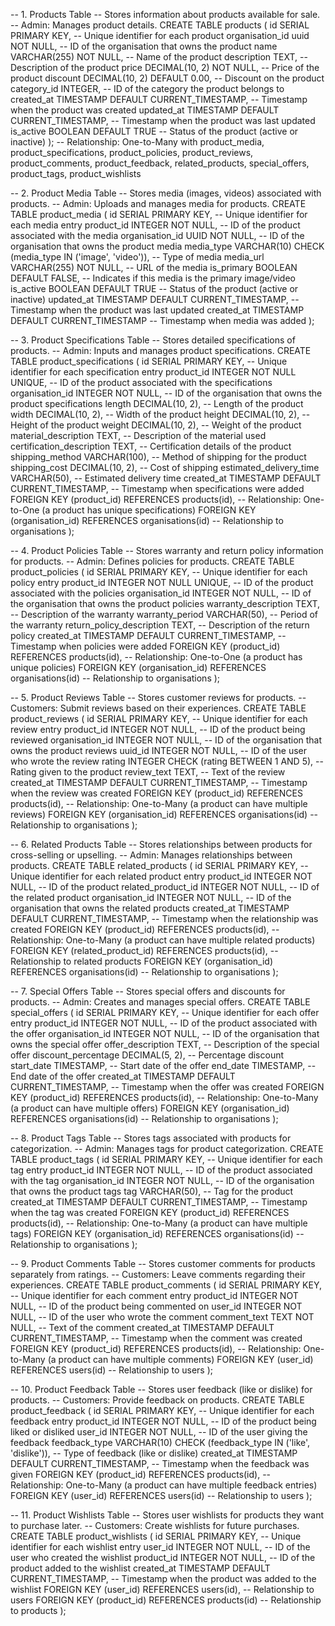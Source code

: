 -- 1. Products Table
-- Stores information about products available for sale.
-- Admin: Manages product details.
CREATE TABLE products (
id SERIAL PRIMARY KEY,                -- Unique identifier for each product
organisation_id uuid NOT NULL,        -- ID of the organisation that owns the product
name VARCHAR(255) NOT NULL,           -- Name of the product
description TEXT,                     -- Description of the product
price DECIMAL(10, 2) NOT NULL,        -- Price of the product
discount DECIMAL(10, 2) DEFAULT 0.00, -- Discount on the product
category_id INTEGER,                  -- ID of the category the product belongs to
created_at TIMESTAMP DEFAULT CURRENT_TIMESTAMP, -- Timestamp when the product was created
updated_at TIMESTAMP DEFAULT CURRENT_TIMESTAMP, -- Timestamp when the product was last updated
is_active BOOLEAN DEFAULT TRUE         -- Status of the product (active or inactive)
);
-- Relationship: One-to-Many with product_media, product_specifications, product_policies, product_reviews, product_comments, product_feedback, related_products, special_offers, product_tags, product_wishlists


-- 2. Product Media Table
-- Stores media (images, videos) associated with products.
-- Admin: Uploads and manages media for products.
CREATE TABLE product_media (
    id SERIAL PRIMARY KEY,                   -- Unique identifier for each media entry
    product_id INTEGER NOT NULL,             -- ID of the product associated with the media
    organisation_id UUID NOT NULL,        -- ID of the organisation that owns the product media
    media_type VARCHAR(10) CHECK (media_type IN ('image', 'video')), -- Type of media
    media_url VARCHAR(255) NOT NULL,         -- URL of the media
    is_primary BOOLEAN DEFAULT FALSE,        -- Indicates if this media is the primary image/video
    is_active BOOLEAN DEFAULT TRUE         -- Status of the product (active or inactive)
    updated_at TIMESTAMP DEFAULT CURRENT_TIMESTAMP, -- Timestamp when the product was last updated
    created_at TIMESTAMP DEFAULT CURRENT_TIMESTAMP -- Timestamp when media was added
);


-- 3. Product Specifications Table
-- Stores detailed specifications of products.
-- Admin: Inputs and manages product specifications.
CREATE TABLE product_specifications (
id SERIAL PRIMARY KEY,                   -- Unique identifier for each specification entry
product_id INTEGER NOT NULL UNIQUE,      -- ID of the product associated with the specifications
organisation_id INTEGER NOT NULL,        -- ID of the organisation that owns the product specifications
length DECIMAL(10, 2),                   -- Length of the product
width DECIMAL(10, 2),                    -- Width of the product
height DECIMAL(10, 2),                   -- Height of the product
weight DECIMAL(10, 2),                   -- Weight of the product
material_description TEXT,                -- Description of the material used
certification_description TEXT,           -- Certification details of the product
shipping_method VARCHAR(100),             -- Method of shipping for the product
shipping_cost DECIMAL(10, 2),            -- Cost of shipping
estimated_delivery_time VARCHAR(50),      -- Estimated delivery time
created_at TIMESTAMP DEFAULT CURRENT_TIMESTAMP, -- Timestamp when specifications were added
FOREIGN KEY (product_id) REFERENCES products(id), -- Relationship: One-to-One (a product has unique specifications)
FOREIGN KEY (organisation_id) REFERENCES organisations(id) -- Relationship to organisations
);

-- 4. Product Policies Table
-- Stores warranty and return policy information for products.
-- Admin: Defines policies for products.
CREATE TABLE product_policies (
id SERIAL PRIMARY KEY,                   -- Unique identifier for each policy entry
product_id INTEGER NOT NULL UNIQUE,      -- ID of the product associated with the policies
organisation_id INTEGER NOT NULL,        -- ID of the organisation that owns the product policies
warranty_description TEXT,               -- Description of the warranty
warranty_period VARCHAR(50),             -- Period of the warranty
return_policy_description TEXT,          -- Description of the return policy
created_at TIMESTAMP DEFAULT CURRENT_TIMESTAMP, -- Timestamp when policies were added
FOREIGN KEY (product_id) REFERENCES products(id), -- Relationship: One-to-One (a product has unique policies)
FOREIGN KEY (organisation_id) REFERENCES organisations(id) -- Relationship to organisations
);

-- 5. Product Reviews Table
-- Stores customer reviews for products.
-- Customers: Submit reviews based on their experiences.
CREATE TABLE product_reviews (
id SERIAL PRIMARY KEY,                   -- Unique identifier for each review entry
product_id INTEGER NOT NULL,             -- ID of the product being reviewed
organisation_id INTEGER NOT NULL,        -- ID of the organisation that owns the product reviews
uuid_id INTEGER NOT NULL,                -- ID of the user who wrote the review
rating INTEGER CHECK (rating BETWEEN 1 AND 5), -- Rating given to the product
review_text TEXT,                        -- Text of the review
created_at TIMESTAMP DEFAULT CURRENT_TIMESTAMP, -- Timestamp when the review was created
FOREIGN KEY (product_id) REFERENCES products(id), -- Relationship: One-to-Many (a product can have multiple reviews)
FOREIGN KEY (organisation_id) REFERENCES organisations(id) -- Relationship to organisations
);

-- 6. Related Products Table
-- Stores relationships between products for cross-selling or upselling.
-- Admin: Manages relationships between products.
CREATE TABLE related_products (
id SERIAL PRIMARY KEY,                   -- Unique identifier for each related product entry
product_id INTEGER NOT NULL,             -- ID of the product
related_product_id INTEGER NOT NULL,     -- ID of the related product
organisation_id INTEGER NOT NULL,        -- ID of the organisation that owns the related products
created_at TIMESTAMP DEFAULT CURRENT_TIMESTAMP, -- Timestamp when the relationship was created
FOREIGN KEY (product_id) REFERENCES products(id), -- Relationship: One-to-Many (a product can have multiple related products)
FOREIGN KEY (related_product_id) REFERENCES products(id), -- Relationship to related products
FOREIGN KEY (organisation_id) REFERENCES organisations(id) -- Relationship to organisations
);

-- 7. Special Offers Table
-- Stores special offers and discounts for products.
-- Admin: Creates and manages special offers.
CREATE TABLE special_offers (
id SERIAL PRIMARY KEY,                   -- Unique identifier for each offer entry
product_id INTEGER NOT NULL,             -- ID of the product associated with the offer
organisation_id INTEGER NOT NULL,        -- ID of the organisation that owns the special offer
offer_description TEXT,                  -- Description of the special offer
discount_percentage DECIMAL(5, 2),       -- Percentage discount
start_date TIMESTAMP,                    -- Start date of the offer
end_date TIMESTAMP,                      -- End date of the offer
created_at TIMESTAMP DEFAULT CURRENT_TIMESTAMP, -- Timestamp when the offer was created
FOREIGN KEY (product_id) REFERENCES products(id), -- Relationship: One-to-Many (a product can have multiple offers)
FOREIGN KEY (organisation_id) REFERENCES organisations(id) -- Relationship to organisations
);

-- 8. Product Tags Table
-- Stores tags associated with products for categorization.
-- Admin: Manages tags for product categorization.
CREATE TABLE product_tags (
id SERIAL PRIMARY KEY,                   -- Unique identifier for each tag entry
product_id INTEGER NOT NULL,             -- ID of the product associated with the tag
organisation_id INTEGER NOT NULL,        -- ID of the organisation that owns the product tags
tag VARCHAR(50),                         -- Tag for the product
created_at TIMESTAMP DEFAULT CURRENT_TIMESTAMP, -- Timestamp when the tag was created
FOREIGN KEY (product_id) REFERENCES products(id), -- Relationship: One-to-Many (a product can have multiple tags)
FOREIGN KEY (organisation_id) REFERENCES organisations(id) -- Relationship to organisations
);

-- 9. Product Comments Table
-- Stores customer comments for products separately from ratings.
-- Customers: Leave comments regarding their experiences.
CREATE TABLE product_comments (
id SERIAL PRIMARY KEY,                   -- Unique identifier for each comment entry
product_id INTEGER NOT NULL,             -- ID of the product being commented on
user_id INTEGER NOT NULL,                -- ID of the user who wrote the comment
comment_text TEXT NOT NULL,              -- Text of the comment
created_at TIMESTAMP DEFAULT CURRENT_TIMESTAMP, -- Timestamp when the comment was created
FOREIGN KEY (product_id) REFERENCES products(id), -- Relationship: One-to-Many (a product can have multiple comments)
FOREIGN KEY (user_id) REFERENCES users(id) -- Relationship to users
);

-- 10. Product Feedback Table
-- Stores user feedback (like or dislike) for products.
-- Customers: Provide feedback on products.
CREATE TABLE product_feedback (
id SERIAL PRIMARY KEY,                   -- Unique identifier for each feedback entry
product_id INTEGER NOT NULL,             -- ID of the product being liked or disliked
user_id INTEGER NOT NULL,                -- ID of the user giving the feedback
feedback_type VARCHAR(10) CHECK (feedback_type IN ('like', 'dislike')), -- Type of feedback (like or dislike)
created_at TIMESTAMP DEFAULT CURRENT_TIMESTAMP, -- Timestamp when the feedback was given
FOREIGN KEY (product_id) REFERENCES products(id), -- Relationship: One-to-Many (a product can have multiple feedback entries)
FOREIGN KEY (user_id) REFERENCES users(id) -- Relationship to users
);

-- 11. Product Wishlists Table
-- Stores user wishlists for products they want to purchase later.
-- Customers: Create wishlists for future purchases.
CREATE TABLE product_wishlists (
id SERIAL PRIMARY KEY,                   -- Unique identifier for each wishlist entry
user_id INTEGER NOT NULL,                -- ID of the user who created the wishlist
product_id INTEGER NOT NULL,             -- ID of the product added to the wishlist
created_at TIMESTAMP DEFAULT CURRENT_TIMESTAMP, -- Timestamp when the product was added to the wishlist
FOREIGN KEY (user_id) REFERENCES users(id), -- Relationship to users
FOREIGN KEY (product_id) REFERENCES products(id) -- Relationship to products
);
